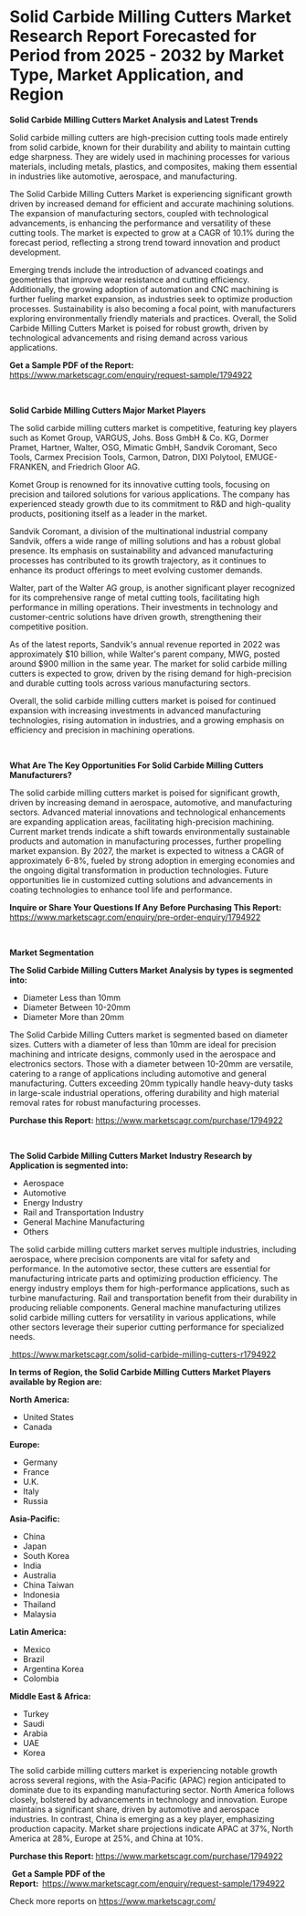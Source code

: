 <p><h1>Solid Carbide Milling Cutters Market Research Report Forecasted for Period from 2025 -  2032 by Market Type, Market Application, and Region</h1></p><p><strong>Solid Carbide Milling Cutters Market Analysis and Latest Trends</strong></p>
<p><p>Solid carbide milling cutters are high-precision cutting tools made entirely from solid carbide, known for their durability and ability to maintain cutting edge sharpness. They are widely used in machining processes for various materials, including metals, plastics, and composites, making them essential in industries like automotive, aerospace, and manufacturing.</p><p>The Solid Carbide Milling Cutters Market is experiencing significant growth driven by increased demand for efficient and accurate machining solutions. The expansion of manufacturing sectors, coupled with technological advancements, is enhancing the performance and versatility of these cutting tools. The market is expected to grow at a CAGR of 10.1% during the forecast period, reflecting a strong trend toward innovation and product development. </p><p>Emerging trends include the introduction of advanced coatings and geometries that improve wear resistance and cutting efficiency. Additionally, the growing adoption of automation and CNC machining is further fueling market expansion, as industries seek to optimize production processes. Sustainability is also becoming a focal point, with manufacturers exploring environmentally friendly materials and practices. Overall, the Solid Carbide Milling Cutters Market is poised for robust growth, driven by technological advancements and rising demand across various applications.</p></p>
<p><strong>Get a Sample PDF of the Report:&nbsp;</strong> <a href="https://www.marketscagr.com/enquiry/request-sample/1794922?utm_campaign=1920&utm_medium=2&utm_source=Github&utm_content=ia&utm_term=19022025&utm_id=solid-carbide-milling-cutters">https://www.marketscagr.com/enquiry/request-sample/1794922</a></p>
<p>&nbsp;</p>
<p><strong>Solid Carbide Milling Cutters Major Market Players</strong></p>
<p><p>The solid carbide milling cutters market is competitive, featuring key players such as Komet Group, VARGUS, Johs. Boss GmbH & Co. KG, Dormer Pramet, Hartner, Walter, OSG, Mimatic GmbH, Sandvik Coromant, Seco Tools, Carmex Precision Tools, Carmon, Datron, DIXI Polytool, EMUGE-FRANKEN, and Friedrich Gloor AG. </p><p>Komet Group is renowned for its innovative cutting tools, focusing on precision and tailored solutions for various applications. The company has experienced steady growth due to its commitment to R&D and high-quality products, positioning itself as a leader in the market. </p><p>Sandvik Coromant, a division of the multinational industrial company Sandvik, offers a wide range of milling solutions and has a robust global presence. Its emphasis on sustainability and advanced manufacturing processes has contributed to its growth trajectory, as it continues to enhance its product offerings to meet evolving customer demands.</p><p>Walter, part of the Walter AG group, is another significant player recognized for its comprehensive range of metal cutting tools, facilitating high performance in milling operations. Their investments in technology and customer-centric solutions have driven growth, strengthening their competitive position.</p><p>As of the latest reports, Sandvik's annual revenue reported in 2022 was approximately $10 billion, while Walter's parent company, MWG, posted around $900 million in the same year. The market for solid carbide milling cutters is expected to grow, driven by the rising demand for high-precision and durable cutting tools across various manufacturing sectors.</p><p>Overall, the solid carbide milling cutters market is poised for continued expansion with increasing investments in advanced manufacturing technologies, rising automation in industries, and a growing emphasis on efficiency and precision in machining operations.</p></p>
<p>&nbsp;</p>
<p><strong>What Are The Key Opportunities For Solid Carbide Milling Cutters Manufacturers?</strong></p>
<p><p>The solid carbide milling cutters market is poised for significant growth, driven by increasing demand in aerospace, automotive, and manufacturing sectors. Advanced material innovations and technological enhancements are expanding application areas, facilitating high-precision machining. Current market trends indicate a shift towards environmentally sustainable products and automation in manufacturing processes, further propelling market expansion. By 2027, the market is expected to witness a CAGR of approximately 6-8%, fueled by strong adoption in emerging economies and the ongoing digital transformation in production technologies. Future opportunities lie in customized cutting solutions and advancements in coating technologies to enhance tool life and performance.</p></p>
<p><strong>Inquire or Share Your Questions If Any Before Purchasing This Report:</strong> <a href="https://www.marketscagr.com/enquiry/pre-order-enquiry/1794922?utm_campaign=1920&utm_medium=2&utm_source=Github&utm_content=ia&utm_term=19022025&utm_id=solid-carbide-milling-cutters">https://www.marketscagr.com/enquiry/pre-order-enquiry/1794922</a></p>
<p>&nbsp;</p>
<p><strong>Market Segmentation</strong></p>
<p><strong>The Solid Carbide Milling Cutters Market Analysis by types is segmented into:</strong></p>
<p><ul><li>Diameter Less than 10mm</li><li>Diameter Between 10-20mm</li><li>Diameter More than 20mm</li></ul></p>
<p><p>The Solid Carbide Milling Cutters market is segmented based on diameter sizes. Cutters with a diameter of less than 10mm are ideal for precision machining and intricate designs, commonly used in the aerospace and electronics sectors. Those with a diameter between 10-20mm are versatile, catering to a range of applications including automotive and general manufacturing. Cutters exceeding 20mm typically handle heavy-duty tasks in large-scale industrial operations, offering durability and high material removal rates for robust manufacturing processes.</p></p>
<p><strong>Purchase this Report:&nbsp;</strong><a href="https://www.marketscagr.com/purchase/1794922?utm_campaign=1920&utm_medium=2&utm_source=Github&utm_content=ia&utm_term=19022025&utm_id=solid-carbide-milling-cutters">https://www.marketscagr.com/purchase/1794922</a></p>
<p>&nbsp;</p>
<p><strong>The Solid Carbide Milling Cutters Market Industry Research by Application is segmented into:</strong></p>
<p><ul><li>Aerospace</li><li>Automotive</li><li>Energy Industry</li><li>Rail and Transportation Industry</li><li>General Machine Manufacturing</li><li>Others</li></ul></p>
<p><p>The solid carbide milling cutters market serves multiple industries, including aerospace, where precision components are vital for safety and performance. In the automotive sector, these cutters are essential for manufacturing intricate parts and optimizing production efficiency. The energy industry employs them for high-performance applications, such as turbine manufacturing. Rail and transportation benefit from their durability in producing reliable components. General machine manufacturing utilizes solid carbide milling cutters for versatility in various applications, while other sectors leverage their superior cutting performance for specialized needs.</p></p>
<p><a href="https://www.marketscagr.com/solid-carbide-milling-cutters-r1794922?utm_campaign=1920&utm_medium=2&utm_source=Github&utm_content=ia&utm_term=19022025&utm_id=solid-carbide-milling-cutters">&nbsp;https://www.marketscagr.com/solid-carbide-milling-cutters-r1794922</a></p>
<p><strong>In terms of Region, the Solid Carbide Milling Cutters Market Players available by Region are:</strong></p>
<p>
    <p> <strong> North America: </strong>
        <ul>
            <li>United States</li>
            <li>Canada</li>
        </ul>
        </p> 
    <p> <strong> Europe: </strong>
        <ul>
            <li>Germany</li>
            <li>France</li>
            <li>U.K.</li>
            <li>Italy</li>
            <li>Russia</li>
        </ul>
        </p> 
    <p> <strong> Asia-Pacific: </strong>
        <ul>
            <li>China</li>
            <li>Japan</li>
            <li>South Korea</li>
            <li>India</li>
            <li>Australia</li>
            <li>China Taiwan</li>
            <li>Indonesia</li>
            <li>Thailand</li>
            <li>Malaysia</li>
        </ul>
        </p> 
    <p> <strong> Latin America: </strong>
        <ul>
            <li>Mexico</li>
            <li>Brazil</li>
            <li>Argentina Korea</li>
            <li>Colombia</li>
        </ul>
        </p> 
    <p> <strong> Middle East & Africa: </strong>
        <ul>
            <li>Turkey</li>
            <li>Saudi</li>
            <li>Arabia</li>
            <li>UAE</li>
            <li>Korea</li>
        </ul>
    </p>
    </p>
<p><p>The solid carbide milling cutters market is experiencing notable growth across several regions, with the Asia-Pacific (APAC) region anticipated to dominate due to its expanding manufacturing sector. North America follows closely, bolstered by advancements in technology and innovation. Europe maintains a significant share, driven by automotive and aerospace industries. In contrast, China is emerging as a key player, emphasizing production capacity. Market share projections indicate APAC at 37%, North America at 28%, Europe at 25%, and China at 10%.</p></p>
<p><strong>Purchase this Report: </strong><a href="https://www.marketscagr.com/purchase/1794922?utm_campaign=1920&utm_medium=2&utm_source=Github&utm_content=ia&utm_term=19022025&utm_id=solid-carbide-milling-cutters">https://www.marketscagr.com/purchase/1794922</a></p>
<p>&nbsp;<strong>Get a Sample PDF of the Report:&nbsp;&nbsp;</strong><a href="https://www.marketscagr.com/enquiry/request-sample/1794922?utm_campaign=1920&utm_medium=2&utm_source=Github&utm_content=ia&utm_term=19022025&utm_id=solid-carbide-milling-cutters">https://www.marketscagr.com/enquiry/request-sample/1794922</a></p>
<p><strong></strong></p>
<p>Check more reports on <a href="https://www.marketscagr.com/?utm_campaign=1920&utm_medium=2&utm_source=Github&utm_content=ia&utm_term=19022025&utm_id=solid-carbide-milling-cutters">https://www.marketscagr.com/</a></p>
